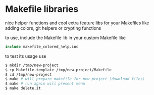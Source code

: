 # Makefile libraries

nice helper functions and cool extra feature libs for your Makefiles
like adding colors, git helpers or crypting functions

to use, include the Makefile lib in your custom Makefile like

```Makefile
include makefile_colored_help.inc
```

to test its usage use

```bash
$ mkdir /tmp/new-project
$ cp Makefile.template /tmp/new-project/Makefile
$ cd /tmp/new-project
$ make # will prepare makefile for new project (download files)
$ make # run again will present menu
$ make delete.it
```
